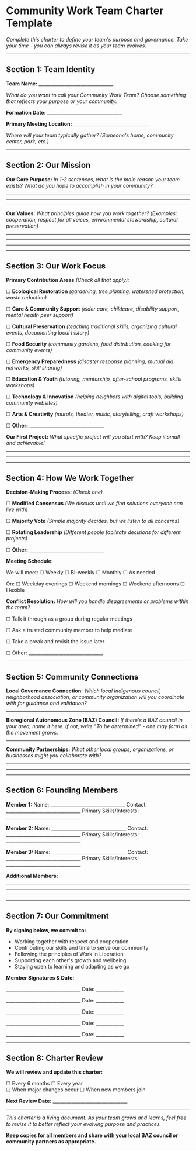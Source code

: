 # Community Work Team Charter Template

*Complete this charter to define your team's purpose and governance. Take your time - you can always revise it as your team evolves.*

---

## Section 1: Team Identity

**Team Name:** ________________________________

*What do you want to call your Community Work Team? Choose something that reflects your purpose or your community.*

**Formation Date:** ________________________________

**Primary Meeting Location:** ________________________________

*Where will your team typically gather? (Someone's home, community center, park, etc.)*

---

## Section 2: Our Mission

**Our Core Purpose:** 
*In 1-2 sentences, what is the main reason your team exists? What do you hope to accomplish in your community?*

________________________________________________________________

________________________________________________________________

________________________________________________________________

**Our Values:** 
*What principles guide how you work together? (Examples: cooperation, respect for all voices, environmental stewardship, cultural preservation)*

________________________________________________________________

________________________________________________________________

________________________________________________________________

---

## Section 3: Our Work Focus

**Primary Contribution Areas** *(Check all that apply):*

☐ **Ecological Restoration** *(gardening, tree planting, watershed protection, waste reduction)*

☐ **Care & Community Support** *(elder care, childcare, disability support, mental health peer support)*

☐ **Cultural Preservation** *(teaching traditional skills, organizing cultural events, documenting local history)*

☐ **Food Security** *(community gardens, food distribution, cooking for community events)*

☐ **Emergency Preparedness** *(disaster response planning, mutual aid networks, skill sharing)*

☐ **Education & Youth** *(tutoring, mentorship, after-school programs, skills workshops)*

☐ **Technology & Innovation** *(helping neighbors with digital tools, building community websites)*

☐ **Arts & Creativity** *(murals, theater, music, storytelling, craft workshops)*

☐ **Other:** ________________________________

**Our First Project:** 
*What specific project will you start with? Keep it small and achievable!*

________________________________________________________________

________________________________________________________________

---

## Section 4: How We Work Together

**Decision-Making Process:** *(Check one)*

☐ **Modified Consensus** *(We discuss until we find solutions everyone can live with)*

☐ **Majority Vote** *(Simple majority decides, but we listen to all concerns)*

☐ **Rotating Leadership** *(Different people facilitate decisions for different projects)*

☐ **Other:** ________________________________

**Meeting Schedule:**

We will meet: ☐ Weekly ☐ Bi-weekly ☐ Monthly ☐ As needed

On: ☐ Weekday evenings ☐ Weekend mornings ☐ Weekend afternoons ☐ Flexible

**Conflict Resolution:**
*How will you handle disagreements or problems within the team?*

☐ Talk it through as a group during regular meetings

☐ Ask a trusted community member to help mediate

☐ Take a break and revisit the issue later

☐ Other: ________________________________

---

## Section 5: Community Connections

**Local Governance Connection:**
*Which local Indigenous council, neighborhood association, or community organization will you coordinate with for guidance and validation?*

________________________________________________________________

**Bioregional Autonomous Zone (BAZ) Council:** 
*If there's a BAZ council in your area, name it here. If not, write "To be determined" - one may form as the movement grows.*

________________________________________________________________

**Community Partnerships:**
*What other local groups, organizations, or businesses might you collaborate with?*

________________________________________________________________

________________________________________________________________

---

## Section 6: Founding Members

**Member 1:**
Name: ________________________________
Contact: ________________________________
Primary Skills/Interests: ________________________________

**Member 2:**
Name: ________________________________
Contact: ________________________________
Primary Skills/Interests: ________________________________

**Member 3:**
Name: ________________________________
Contact: ________________________________
Primary Skills/Interests: ________________________________

**Additional Members:**
________________________________________________________________
________________________________________________________________
________________________________________________________________

---

## Section 7: Our Commitment

**By signing below, we commit to:**
- Working together with respect and cooperation
- Contributing our skills and time to serve our community
- Following the principles of Work in Liberation
- Supporting each other's growth and wellbeing
- Staying open to learning and adapting as we go

**Member Signatures & Date:**

________________________________     Date: ____________

________________________________     Date: ____________

________________________________     Date: ____________

________________________________     Date: ____________

________________________________     Date: ____________

---

## Section 8: Charter Review

**We will review and update this charter:**

☐ Every 6 months
☐ Every year  
☐ When major changes occur
☐ When new members join

**Next Review Date:** ________________________________

---

*This charter is a living document. As your team grows and learns, feel free to revise it to better reflect your evolving purpose and practices.*

**Keep copies for all members and share with your local BAZ council or community partners as appropriate.**
